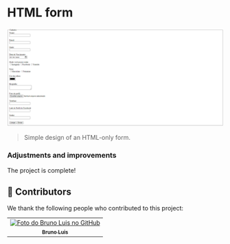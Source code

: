 # HTML form


<img src="./Assets/concluido2.png">


> Simple design of an HTML-only form.

### Adjustments and improvements

The project is complete!

## 🤝 Contributors

We thank the following people who contributed to this project:

<table>
  <tr>
    <td align="center">
      <a href="#">
        <img src="https://i.picasion.com/pic91/c31713c3fe0b077016e2cc6d6b18ee2b.gif" width="100px;" alt="Foto do Bruno Luis no GitHub"/><br>
        <sub>
          <b>Bruno Luis</b>
        </sub>
      </a>
    </td>

